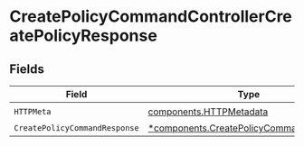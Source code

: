 # CreatePolicyCommandControllerCreatePolicyResponse


## Fields

| Field                                                                                             | Type                                                                                              | Required                                                                                          | Description                                                                                       |
| ------------------------------------------------------------------------------------------------- | ------------------------------------------------------------------------------------------------- | ------------------------------------------------------------------------------------------------- | ------------------------------------------------------------------------------------------------- |
| `HTTPMeta`                                                                                        | [components.HTTPMetadata](../../models/components/httpmetadata.md)                                | :heavy_check_mark:                                                                                | N/A                                                                                               |
| `CreatePolicyCommandResponse`                                                                     | [*components.CreatePolicyCommandResponse](../../models/components/createpolicycommandresponse.md) | :heavy_minus_sign:                                                                                | N/A                                                                                               |